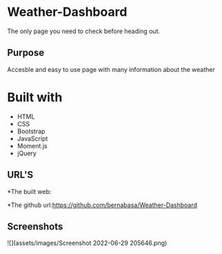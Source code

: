 # Weather-Dashboard
The only page you need to check before heading out.

## Purpose
Accesble and easy to use page with many information about the weather

# Built with
 * HTML 
 * CSS 
 * Bootstrap
 * JavaScript
 * Moment.js 
 * jQuery

 ## URL'S
 
  *The built web:


  *The github url:https://github.com/bernabasa/Weather-Dashboard

## Screenshots
![](assets/images/Screenshot 2022-06-29 205646.png)




